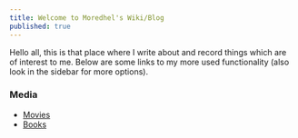 ```yaml
---
title: Welcome to Moredhel's Wiki/Blog
published: true
---
```


Hello all, this is that place where I write about and record things which are of interest to me. Below are some links to my more used functionality (also look in the sidebar for more options).

### Media

- [Movies](wiki/movies.md)
- [Books](wiki/books.md)
